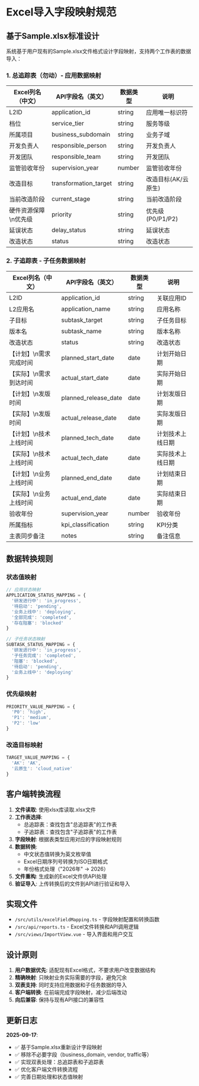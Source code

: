 # Excel导入字段映射规范

## 基于Sample.xlsx标准设计

系统基于用户现有的Sample.xlsx文件格式设计字段映射，支持两个工作表的数据导入：

### 1. 总追踪表（勿动）- 应用数据映射

| Excel列名（中文） | API字段名（英文） | 数据类型 | 说明 |
|------------------|-----------------|---------|------|
| L2ID | application_id | string | 应用唯一标识符 |
| 档位 | service_tier | string | 服务等级 |
| 所属项目 | business_subdomain | string | 业务子域 |
| 开发负责人 | responsible_person | string | 开发负责人 |
| 开发团队 | responsible_team | string | 开发团队 |
| 监管验收年份 | supervision_year | number | 监管验收年份 |
| 改造目标 | transformation_target | string | 改造目标(AK/云原生) |
| 当前改造阶段 | current_stage | string | 当前改造阶段 |
| 硬件资源保障\n优先级 | priority | string | 优先级(P0/P1/P2) |
| 延误状态 | delay_status | string | 延误状态 |
| 改造状态 | status | string | 改造状态 |

### 2. 子追踪表 - 子任务数据映射

| Excel列名（中文） | API字段名（英文） | 数据类型 | 说明 |
|------------------|-----------------|---------|------|
| L2ID | application_id | string | 关联应用ID |
| L2应用名 | application_name | string | 应用名称 |
| 子目标 | subtask_target | string | 子任务目标 |
| 版本名 | subtask_name | string | 版本名称 |
| 改造状态 | status | string | 改造状态 |
| 【计划】\n需求完成时间 | planned_start_date | date | 计划开始日期 |
| 【实际】\n需求到达时间 | actual_start_date | date | 实际开始日期 |
| 【计划】\n发版时间 | planned_release_date | date | 计划发版日期 |
| 【实际】\n发版时间 | actual_release_date | date | 实际发版日期 |
| 【计划】\n技术上线时间 | planned_tech_date | date | 计划技术上线日期 |
| 【实际】\n技术上线时间 | actual_tech_date | date | 实际技术上线日期 |
| 【计划】\n业务上线时间 | planned_end_date | date | 计划结束日期 |
| 【实际】\n业务上线时间 | actual_end_date | date | 实际结束日期 |
| 验收年份 | supervision_year | number | 验收年份 |
| 所属指标 | kpi_classification | string | KPI分类 |
| 主表同步备注 | notes | string | 备注信息 |

## 数据转换规则

### 状态值映射
```typescript
// 应用状态映射
APPLICATION_STATUS_MAPPING = {
  '研发进行中': 'in_progress',
  '待启动': 'pending',
  '业务上线中': 'deploying',
  '全部完成': 'completed',
  '存在阻塞': 'blocked'
}

// 子任务状态映射
SUBTASK_STATUS_MAPPING = {
  '研发进行中': 'in_progress',
  '子任务完成': 'completed',
  '阻塞': 'blocked',
  '待启动': 'pending',
  '业务上线中': 'deploying'
}
```

### 优先级映射
```typescript
PRIORITY_VALUE_MAPPING = {
  'P0': 'high',
  'P1': 'medium',
  'P2': 'low'
}
```

### 改造目标映射
```typescript
TARGET_VALUE_MAPPING = {
  'AK': 'AK',
  '云原生': 'cloud_native'
}
```

## 客户端转换流程

1. **文件读取**: 使用xlsx库读取.xlsx文件
2. **工作表选择**:
   - 总追踪表：查找包含"总追踪表"的工作表
   - 子追踪表：查找包含"子追踪表"的工作表
3. **字段映射**: 根据表类型应用对应的字段映射规则
4. **数据转换**:
   - 中文状态值转换为英文枚举值
   - Excel日期序列号转换为ISO日期格式
   - 年份格式处理（"2026年" → 2026）
5. **文件重构**: 生成新的Excel文件供API处理
6. **验证导入**: 上传转换后的文件到API进行验证和导入

## 实现文件

- `/src/utils/excelFieldMapping.ts` - 字段映射配置和转换函数
- `/src/api/reports.ts` - Excel文件转换和API调用逻辑
- `/src/views/ImportView.vue` - 导入界面和用户交互

## 设计原则

1. **用户数据优先**: 适配现有Excel格式，不要求用户改变数据结构
2. **精确映射**: 只映射业务实际需要的字段，避免冗余
3. **双表支持**: 同时支持应用数据和子任务数据的导入
4. **客户端转换**: 在前端完成字段映射，减少后端改动
5. **向后兼容**: 保持与现有API接口的兼容性

## 更新日志

**2025-09-17**:
- ✅ 基于Sample.xlsx重新设计字段映射
- ✅ 移除不必要字段（business_domain, vendor, traffic等）
- ✅ 实现双表处理：总追踪表和子追踪表
- ✅ 优化客户端文件转换流程
- ✅ 完善日期处理和状态值映射